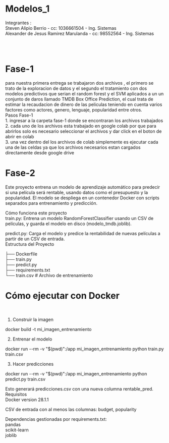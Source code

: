 # Modelos_1

Integrantes :<br>
Steven Alipio Berrio - cc: 1036661504 - Ing. Sistemas<br>
Alexander de Jesus Ramirez Marulanda - cc: 98552564 - Ing. Sistemas

<br>
<br>
<h1>Fase-1</h1>
para nuestra primera entrega se trabajaron dos archivos , el primero se trato de la exploracion de datos y el segundo el tratamiento con dos modelos predictivos 
que serian el random forest y el SVM aplicados a un un conjunto de daros llamado TMDB Box Office Prediction, el cual trata de estimar la recaudacion de dinero de las peliculas teniendo en cuenta varios factores como actores, genero, lenguaje, popularidad entre otros.
<br>
Pasos Fase-1 <br>
1. ingresar a la carpeta fase-1 donde se encontraran los archivos trabajados <br>
2. cada uno de los archivos esta trabajado en google colab por que para abrirlos solo es necesario seleccionar el archivos y dar click en el boton de abrir en colab <br>
3. una vez dentro del los archivos de colab simplemente es ejecutar cada una de las celdas ya que los archivos necesarios estan cargados directamente desde google drive <br>


<h1>Fase-2</h1>
Este proyecto entrena un modelo de aprendizaje automático para predecir si una película será rentable, usando datos como el presupuesto y la popularidad. El modelo se despliega en un contenedor Docker con scripts separados para entrenamiento y predicción. <br>

Cómo funciona este proyecto <br>
train.py: Entrena un modelo RandomForestClassifier usando un CSV de películas, y guarda el modelo en disco (modelo_tmdb.joblib).<br>


predict.py: Carga el modelo y predice la rentabilidad de nuevas películas a partir de un CSV de entrada.<br>
Estructura del Proyecto <br>

├── Dockerfile <br>
├── train.py <br>
├── predict.py  <br>
├── requirements.txt <br>
└── train.csv    	# Archivo de entrenamiento

<h1> Cómo ejecutar con Docker </h1><br>

1. Construir la imagen<br>

docker build -t mi_imagen_entrenamiento<br>

2. Entrenar el modelo <br>

docker run --rm -v "$(pwd)":/app mi_imagen_entrenamiento python train.py train.csv <br>

3. Hacer predicciones<br>

docker run --rm -v "$(pwd)":/app mi_imagen_entrenamiento python predict.py train.csv <br>

Esto generará predicciones.csv con una nueva columna rentable_pred. <br>
Requisitos <br>
Docker  version 28.1.1 <br>


CSV de entrada con al menos las columnas: budget, popularity <br>


Dependencias gestionadas por requirements.txt: <br>
pandas <br>
scikit-learn <br>
joblib <br>

